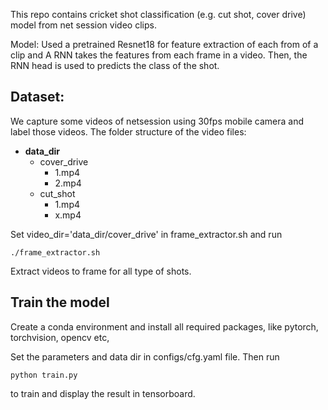 This repo contains cricket shot classification (e.g. cut shot, cover drive) model from net session video clips. 

Model: Used a pretrained Resnet18 for feature extraction of each from of a clip and A RNN takes the features from each frame in a video. Then, the RNN head is used to predicts the class of the shot.

## Dataset:
 We capture some videos of netsession using 30fps mobile camera and label those videos.
The folder structure of the video files:
 
* **data_dir**
    * cover_drive
        * 1.mp4
        * 2.mp4
    * cut_shot
        * 1.mp4
        * x.mp4 

Set video_dir='data_dir/cover_drive' in frame_extractor.sh
and run 

    ./frame_extractor.sh

Extract videos to frame for all type of shots.

## Train the model
Create a conda environment and install all required packages, like pytorch, torchvision, opencv etc,
 
Set the parameters and data dir in configs/cfg.yaml file.
Then run 

    python train.py

to train and display the result in tensorboard.
